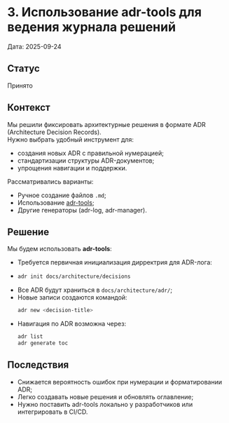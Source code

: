# 3. Использование adr-tools для ведения журнала решений

Дата: 2025-09-24

## Статус
Принято

## Контекст
Мы решили фиксировать архитектурные решения в формате ADR (Architecture Decision Records).  
Нужно выбрать удобный инструмент для:
- создания новых ADR с правильной нумерацией;
- стандартизации структуры ADR-документов;
- упрощения навигации и поддержки.

Рассматривались варианты:
- Ручное создание файлов `.md`;
- Использование [adr-tools](https://github.com/npryce/adr-tools);
- Другие генераторы (adr-log, adr-manager).

## Решение
Мы будем использовать **adr-tools**:
- Требуется первичная инициализация дирректрия для ADR-лога:
- ```bash
  adr init docs/architecture/decisions
  ```
- Все ADR будут храниться в `docs/architecture/adr/`;
- Новые записи создаются командой:
  ```bash
  adr new <decision-title>
  ```
- Навигация по ADR возможна через:
  ```bash
  adr list
  adr generate toc
  ```

## Последствия
- Снижается вероятность ошибок при нумерации и форматировании ADR;
- Легко создавать новые решения и обновлять оглавление;
- Нужно поставить adr-tools локально у разработчиков или интегрировать в CI/CD.
